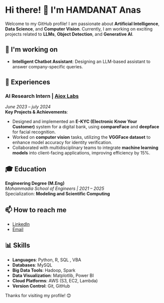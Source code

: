
# Hi there! 👋 I'm HAMDANAT Anas

Welcome to my GitHub profile! I am passionate about **Artificial Intelligence**, **Data Science**, and **Computer Vision**. Currently, I am working on exciting projects related to **LLMs**, **Object Detection**, and **Generative AI**.

## 🚀 I'm working on
- **Intelligent Chatbot Assistant**: Designing an LLM-based assistant to answer company-specific queries.
  
## 💼 Experiences

### AI Research Intern | [Aiox Labs](https://www.aiox-labs.com/)  
*June 2023 – july 2024*  
**Key Projects & Achievements**:
- Designed and implemented an **E-KYC (Electronic Know Your Customer)** system for a digital bank, using **compareFace** and **deepface** for facial recognition.
- Worked on **computer vision** tasks, utilizing the **VGGFace dataset** to enhance model accuracy for identity verification.
- Collaborated with multidisciplinary teams to integrate **machine learning models** into client-facing applications, improving efficiency by 15%.



## 🎓 Education
**Engineering Degree (M.Eng)**  
*Mohammadia School of Engineers | 2021 – 2025*  
Specialization: **Modeling and Scientific Computing**

## 📫 How to reach me
- [LinkedIn](https://www.linkedin.com/in/anas-hamdanat-3a2909217/)
- [Email](mailto:HAMDANAT.ANAS@student.emi.ac.ma)

## 📊 Skills
- **Languages**: Python, R, SQL , VBA
- **Databases**: MySQL
- **Big Data Tools**: Hadoop, Spark
- **Data Visualization**: Matplotlib, Power BI
- **Cloud Platforms**: AWS (S3, EC2, Lambda)
- **Version Control**: Git, GitHub



Thanks for visiting my profile! 😊

